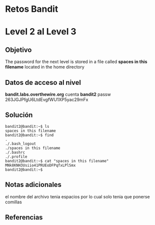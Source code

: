 # Retos Bandit 

# Level 2 al Level 3

## Objetivo 

The password for the next level is stored in a file called **spaces in this filename** located in the home directory
## Datos de acceso al nivel 
**bandit.labs.overthewire.org**
cuenta
**bandit2**
passw
263JGJPfgU6LtdEvgfWU1XP5yac29mFx

## Solución 
```
bandit2@bandit:~$ ls
spaces in this filename
bandit2@bandit:~$ find
.
./.bash_logout
./spaces in this filename
./.bashrc
./.profile
bandit2@bandit:~$ cat "spaces in this filename"
MNk8KNH3Usiio41PRUEoDFPqfxLPlSmx
bandit2@bandit:~$
```

## Notas adicionales 
 el nombre del archivo tenia espacios por lo cual solo tenia que ponerse comillas
## Referencias 
